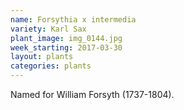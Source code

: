 ```yaml
---
name: Forsythia x intermedia
variety: Karl Sax
plant_image: img_0144.jpg
week_starting: 2017-03-30
layout: plants 
categories: plants 
---
```

Named for William Forsyth (1737-1804).